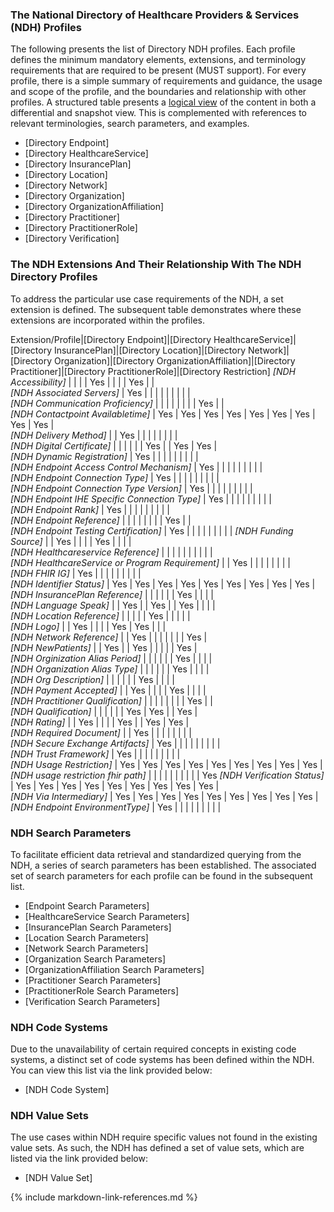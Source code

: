 ### The National Directory of Healthcare Providers & Services (NDH) Profiles
The following presents the list of Directory NDH profiles. Each profile defines the minimum mandatory elements, extensions, and terminology requirements that are required to be present (MUST support). For every profile, there is a simple summary of  requirements and guidance, the usage and scope of the profile, and the boundaries and relationship with other profiles. A structured table presents a [logical view](https://hl7.org/fhir/R4/formats.html#table) of the content in both a differential and snapshot view. This is complemented with references to relevant terminologies, search parameters, and examples.

* [Directory Endpoint]
* [Directory HealthcareService]
* [Directory InsurancePlan]
* [Directory Location]
* [Directory Network]
* [Directory Organization]
* [Directory OrganizationAffiliation]
* [Directory Practitioner]
* [Directory PractitionerRole]
* [Directory Verification]

### The NDH Extensions And Their Relationship With The NDH Directory Profiles
To address the particular use case requirements of the NDH, a set extension is defined. The subsequent table demonstrates where these extensions are incorporated within the profiles.
<style>
    th{border: solid 2px lightgrey;}
    td{border: solid 2px lightgrey;}
</style>

Extension/Profile|[Directory Endpoint]|[Directory HealthcareService]|[Directory InsurancePlan]|[Directory Location]|[Directory Network]|[Directory Organization]|[Directory OrganizationAffiliation]|[Directory Practitioner]|[Directory PractitionerRole]|[Directory Restriction]
*[NDH Accessibility]*                            |     |     |     | Yes |     |     |     | Yes |     |     
*[NDH Associated Servers]*                       | Yes |     |     |     |     |     |     |     |     |        
*[NDH Communication Proficiency]*                |     |     |     |     |     |     |     | Yes |     |     
*[NDH Contactpoint Availabletime]*               | Yes | Yes | Yes | Yes | Yes | Yes | Yes | Yes | Yes |     
*[NDH Delivery Method]*                          |     | Yes |     |     |     |     |     |     |     |     
*[NDH Digital Certificate]*                      |     |     |     |     |     | Yes |     | Yes | Yes |     
*[NDH Dynamic Registration]*                     | Yes |     |     |     |     |     |     |     |     |     
*[NDH Endpoint Access Control Mechanism]*        | Yes |     |     |     |     |     |     |     |     |     
*[NDH Endpoint Connection Type]*                 | Yes |     |     |     |     |     |     |     |     |     
*[NDH Endpoint Connection Type Version]*         | Yes |     |     |     |     |     |     |     |     |     
*[NDH Endpoint IHE Specific Connection Type]*    | Yes |     |     |     |     |     |     |     |     |     
*[NDH Endpoint Rank]*                            | Yes |     |     |     |     |     |     |     |     |     
*[NDH Endpoint Reference]*                       |     |     |     |     |     |     |     | Yes |     |      
*[NDH Endpoint Testing Certification]*           | Yes |     |     |     |     |     |     |     |     |
*[NDH Funding Source]*                           |     | Yes |     |     |     | Yes |     |     |     |     
*[NDH Healthcareservice Reference]*              |     |     |     |     |     |     |     |     |     |     
*[NDH HealthcareService or Program Requirement]* |     | Yes |     |     |     |     |     |     |     |     
*[NDH FHIR IG]*                                  | Yes |     |     |     |     |     |     |     |     |     
*[NDH Identifier Status]*                        | Yes | Yes | Yes | Yes | Yes | Yes | Yes | Yes | Yes |     
*[NDH InsurancePlan Reference]*                  |     |     |     |     |     | Yes |     |     |     |     
*[NDH Language Speak]*                           |     | Yes |     | Yes |     | Yes |     |     |     |     
*[NDH Location Reference]*                       |     |     |     |     | Yes |     |     |     |     |     
*[NDH Logo]*                                     |     | Yes |     |     |     | Yes | Yes |     |     |     
*[NDH Network Reference]*                        |     | Yes |     |     |     |     |     |     | Yes |     
*[NDH NewPatients]*                              |     | Yes |     | Yes |     |     |     |     | Yes |     
*[NDH Orginization Alias Period]*                |     |     |     |     |     | Yes |     |     |     |     
*[NDH Organization Alias Type]*                  |     |     |     |     |     | Yes |     |     |     |     
*[NDH Org Description]*                          |     |     |     |     |     | Yes |     |     |     |     
*[NDH Payment Accepted]*                         |     | Yes |     |     |     | Yes |     |     |     |     
*[NDH Practitioner Qualification]*               |     |     |     |     |     |     |     | Yes |     |     
*[NDH Qualification]*                            |     |     |     |     |     | Yes | Yes |     | Yes |     
*[NDH Rating]*                                   |     | Yes |     |     |     | Yes |     | Yes | Yes |     
*[NDH Required Document]*                        |     | Yes |     |     |     |     |     |     |     |     
*[NDH Secure Exchange Artifacts]*                | Yes |     |     |     |     |     |     |     |     |     
*[NDH Trust Framework]*                          | Yes |     |     |     |     |     |     |     |     |     
*[NDH Usage Restriction]*                        | Yes | Yes | Yes | Yes | Yes | Yes | Yes | Yes | Yes |     
*[NDH usage restriction fhir path]*              |     |     |     |     |     |     |     |     |     | Yes 
*[NDH Verification Status]*                      | Yes | Yes | Yes | Yes | Yes | Yes | Yes | Yes | Yes |     
*[NDH Via Intermediary]*                         | Yes | Yes | Yes | Yes | Yes | Yes | Yes | Yes | Yes |     
*[NDH Endpoint EnvironmentType]*                 | Yes |     |     |     |     |     |     |     |     |


### NDH Search Parameters
To facilitate efficient data retrieval and standardized querying from the NDH, a series of search parameters has been established. The associated set of search parameters for each profile can be found in the subsequent list.

* [Endpoint Search Parameters]
* [HealthcareService Search Parameters]
* [InsurancePlan Search Parameters]
* [Location Search Parameters]
* [Network Search Parameters]
* [Organization Search Parameters]
* [OrganizationAffiliation Search Parameters]
* [Practitioner Search Parameters]
* [PractitionerRole Search Parameters]
* [Verification Search Parameters]

### NDH Code Systems
Due to the unavailability of certain required concepts in existing code systems, a distinct set of code systems has been defined within the NDH. You can view this list via the link provided below:
* [NDH Code System]


### NDH Value Sets
The use cases within NDH require specific values not found in the existing value sets. As such, the NDH has defined a set of value sets, which are listed via the link provided below:
* [NDH Value Set]

{% include markdown-link-references.md %}